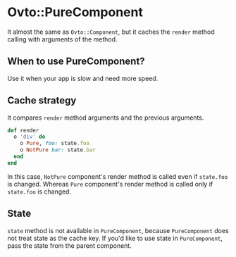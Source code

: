 # Ovto::PureComponent

It almost the same as `Ovto::Component`, but it caches the `render` method calling with arguments of the method.

## When to use PureComponent?

Use it when your app is slow and need more speed.

## Cache strategy

It compares `render` method arguments and the previous arguments.

```rb
def render
  o 'div' do
    o Pure, foo: state.foo
    o NotPure bar: state.bar
  end
end
```

In this case, `NotPure` component's render method is called even if `state.foo` is changed.
Whereas `Pure` component's render method is called only if `state.foo` is changed.


## State

`state` method is not available in `PureComponent`, because `PureComponent` does not treat state as the cache key.
If you'd like to use state in `PureComponent`, pass the state from the parent component.

